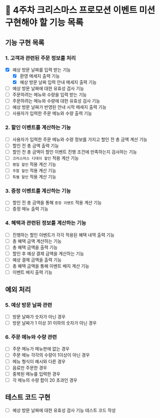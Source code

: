 # 🎄 4주차 크리스마스 프로모션 이벤트 미션 구현해야 할 기능 목록

## 기능 구현 목록

### 1. 고객과 관련된 주문 정보를 처리

- [x] 예상 방문 날짜를 입력 받는 기능
  - [x] 환영 메세지 출력 기능
  - [x] 예상 방문 날짜 입력 안내 메세지 출력 기능
- [ ] 예상 방문 날짜에 대한 유효성 검사 기능
- [ ] 주문하려는 메뉴와 수량을 입력 받는 기능
- [ ] 주문하려는 메뉴와 수량에 대한 유효성 검사 기능
- [ ] 예상 방문 날짜가 반영된 안내 시작 메세지 출력 기능
- [ ] 사용자가 입력한 주문 메뉴와 수량 출력 기능

### 2. 할인 이벤트를 계산하는 기능

- [ ] 사용자가 입력한 주문 메뉴와 수량 정보를 가지고 할인 전 총 금액 계산 기능
- [ ] 할인 전 총 금액 출력 기능
- [ ] 할인 전 총 금액이 할인 이벤트 진행 조건에 만족하는지 검사하는 기능
- [ ] ``크리스마스 디데이 할인`` 적용 계산 기능
- [ ] ``평일 할인`` 적용 계산 기능
- [ ] ``주말 할인`` 적용 계산 기능
- [ ] ``특별 할인`` 적용 계산 기능

### 3. 증정 이벤트를 계산하는 기능

- [ ] 할인 전 총 금액을 통해 ``증정 이벤트`` 적용 계산 기능
- [ ] 증정 메뉴 출력 기능

### 4. 혜택과 관련된 정보를 계산하는 기능

- [ ] 진행하는 할인 이벤트가 각각 적용된 혜택 내역 출력 기능
- [ ] 총 혜택 금액 계산하는 기능
- [ ] 총 혜택 금액을 출력 기능
- [ ] 할인 후 예상 결제 금액을 계산하는 기능
- [ ] 예상 결제 금액을 출력 기능
- [ ] 총 혜택 금액을 통해 이벤트 배지 계산 기능
- [ ] 이벤트 배지 출력 기능

## 예외 처리

### 5. 예상 방문 날짜 관련

- [ ] 방문 날짜가 숫자가 아닌 경우
- [ ] 방문 날짜가 1 이상 31 이하의 숫자가 아닌 경우

### 6. 주문 메뉴와 수량 관련

- [ ] 주문 메뉴가 메뉴판에 없는 경우
- [ ] 주문 메뉴 각각의 수량이 1이상이 아닌 경우
- [ ] 메뉴 형식이 예시와 다른 경우
- [ ] 음료만 주문한 경우
- [ ] 중복된 메뉴를 입력한 경우
- [ ] 각 메뉴의 수량 합이 20 초과인 경우

## 테스트 코드 구현

- [ ] 예상 방문 날짜에 대한 유효성 검사 기능 테스트 코드 작성